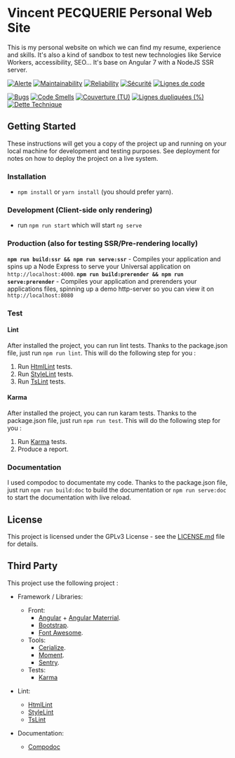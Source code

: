 # Vincent PECQUERIE Personal Web Site

This is my personal website on which we can find my resume, experience and skills. 
It's also a kind of sandbox to test new technologies like Service Workers, accessibility, SEO... 
It's base on Angular 7 with a NodeJS SSR server.

[![Alerte](https://sonarqube.we-program-it.com/api/project_badges/measure?project=www-vincent-p-fr&metric=alert_status)](https://sonarqube.we-program-it.com/dashboard?id=www-vincent-p-fr)
[![Maintainability](https://sonarqube.we-program-it.com/api/project_badges/measure?project=www-vincent-p-fr&metric=sqale_rating)](https://sonarqube.we-program-it.com/dashboard?id=www-vincent-p-fr)
[![Reliability](https://sonarqube.we-program-it.com/api/project_badges/measure?project=www-vincent-p-fr&metric=reliability_rating)](https://sonarqube.we-program-it.com/dashboard?id=www-vincent-p-fr)
[![Sécurité](https://sonarqube.we-program-it.com/api/project_badges/measure?project=www-vincent-p-fr&metric=security_rating)](https://sonarqube.we-program-it.com/dashboard?id=www-vincent-p-fr)
[![Lignes de code](https://sonarqube.we-program-it.com/api/project_badges/measure?project=www-vincent-p-fr&metric=ncloc)](https://sonarqube.we-program-it.com/dashboard?id=www-vincent-p-fr)

[![Bugs](https://sonarqube.we-program-it.com/api/project_badges/measure?project=www-vincent-p-fr&metric=bugs)](https://sonarqube.we-program-it.com/dashboard?id=www-vincent-p-fr)
[![Code Smells](https://sonarqube.we-program-it.com/api/project_badges/measure?project=www-vincent-p-fr&metric=code_smells)](https://sonarqube.we-program-it.com/dashboard?id=www-vincent-p-fr)
[![Couverture (TU)](https://sonarqube.we-program-it.com/api/project_badges/measure?project=www-vincent-p-fr&metric=coverage)](https://sonarqube.we-program-it.com/dashboard?id=www-vincent-p-fr)
[![Lignes dupliquées (%)](https://sonarqube.we-program-it.com/api/project_badges/measure?project=www-vincent-p-fr&metric=duplicated_lines_density)](https://sonarqube.we-program-it.com/dashboard?id=www-vincent-p-fr)
[![Dette Technique](https://sonarqube.we-program-it.com/api/project_badges/measure?project=www-vincent-p-fr&metric=sqale_index)](https://sonarqube.we-program-it.com/dashboard?id=www-vincent-p-fr)


## Getting Started

These instructions will get you a copy of the project up and running on your local machine for development and testing purposes. 
See deployment for notes on how to deploy the project on a live system.

### Installation
* `npm install` or `yarn install` (you should prefer yarn).

### Development (Client-side only rendering)
* run `npm run start` which will start `ng serve`

### Production (also for testing SSR/Pre-rendering locally)
**`npm run build:ssr && npm run serve:ssr`** - Compiles your application and spins up a Node Express to serve your Universal application on `http://localhost:4000`.
**`npm run build:prerender && npm run serve:prerender`** - Compiles your application and prerenders your applications files, spinning up a demo http-server so you can view it on `http://localhost:8080`

### Test

#### Lint

After installed the project, you can run lint tests.
Thanks to the package.json file, just run `npm run lint`. 
This will do the following step for you : 

1. Run [HtmlLint](https://github.com/htmllint/htmllint) tests.
2. Run [StyleLint](https://github.com/stylelint/stylelint) tests.
3. Run [TsLint](https://github.com/palantir/tslint) tests.

#### Karma

After installed the project, you can run karam tests.
Thanks to the package.json file, just run `npm run test`. 
This will do the following step for you : 

1. Run [Karma](https://karma-runner.github.io/latest/index.html) tests.
2. Produce a report.

### Documentation

I used compodoc to documentate my code. 
Thanks to the package.json file, just run `npm run build:doc` to build the documentation or `npm run serve:doc` to start the documentation with live reload. 

## License
This project is licensed under the GPLv3 License - see the [LICENSE.md](LICENSE.md) file for details.

## Third Party

This project use the following project : 

* Framework / Libraries:
    * Front:
        * [Angular](https://angular.io) + [Angular Materrial](https://material.angular.io).
        * [Bootstrap](https://getbootstrap.com/).
        * [Font Awesome](https://origin.fontawesome.com/).
    * Tools:
        * [Cerialize](https://github.com/weichx/cerialize).
        * [Moment](https://momentjs.com/).
        * [Sentry](https://sentry.io/).
    * Tests: 
        * [Karma](https://karma-runner.github.io/)

* Lint:
    * [HtmlLint](https://github.com/htmllint/htmllint)
    * [StyleLint](https://github.com/stylelint/stylelint) 
    * [TsLint](https://github.com/palantir/tslint)

* Documentation:
    * [Compodoc](https://compodoc.app/)
    
